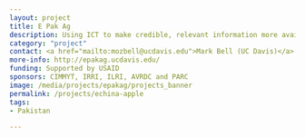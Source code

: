 ```yaml
---
layout: project
title: E Pak Ag
description: Using ICT to make credible, relevant information more available to those helping farmers in Pakistan
category: "project"
contact: <a href="mailto:mozbell@ucdavis.edu">Mark Bell (UC Davis)</a>
more-info: http://epakag.ucdavis.edu/
funding: Supported by USAID
sponsors: CIMMYT, IRRI, ILRI, AVRDC and PARC
image: /media/projects/epakag/projects_banner
permalink: /projects/echina-apple
tags:
- Pakistan

---
```

